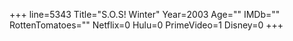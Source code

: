 +++
line=5343
Title="S.O.S! Winter"
Year=2003
Age=""
IMDb=""
RottenTomatoes=""
Netflix=0
Hulu=0
PrimeVideo=1
Disney=0
+++

